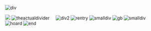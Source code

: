 ![div](https://files.catbox.moe/c18hze.jpg)

![](https://pbs.twimg.com/profile_images/1208468781154078721/xzWAW-eL_200x200.jpg)‎ ‎ ‎ ‎ ‎ ‎ ‎ ‎ ![theactualdivider](https://i.imgur.com/rTHwqdq.png)‎ ‎ ‎ ‎ ‎ ‎ ‎ ![div2](https://cdn.discordapp.com/emojis/1122267392890908867.webp?size=28&quality=lossless) ![rentry](https://i.imgur.com/Zv1Ktfq.png) ![smalldiv](https://cdn.discordapp.com/emojis/1125564159988355162.webp?size=28&quality=lossless)  ![gb](https://i.imgur.com/gmHqazM.png) ![smalldiv](https://cdn.discordapp.com/emojis/1125564159988355162.webp?size=28&quality=lossless)  ![hoard](https://i.imgur.com/ven1qTu.png) ![end](https://files.catbox.moe/axzxxw.png)

